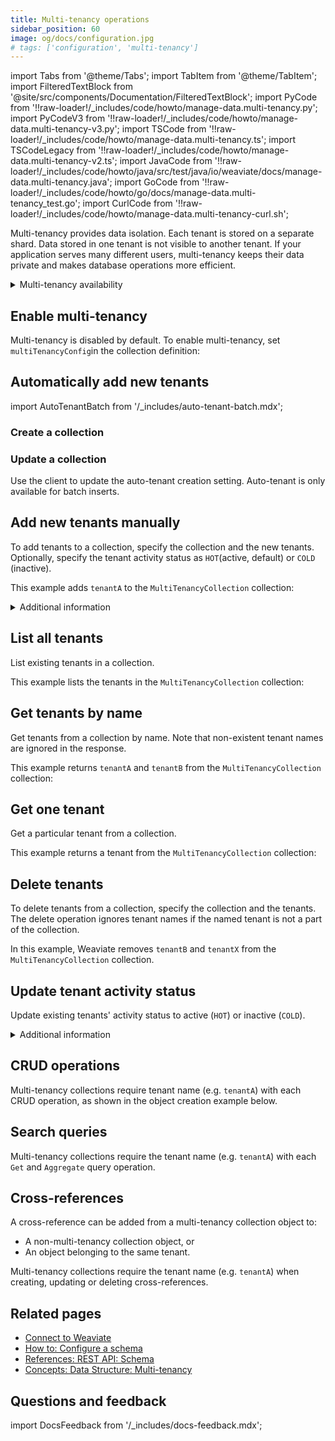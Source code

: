 ```yaml
---
title: Multi-tenancy operations
sidebar_position: 60
image: og/docs/configuration.jpg
# tags: ['configuration', 'multi-tenancy']
---
```


import Tabs from '@theme/Tabs';
import TabItem from '@theme/TabItem';
import FilteredTextBlock from '@site/src/components/Documentation/FilteredTextBlock';
import PyCode from '!!raw-loader!/_includes/code/howto/manage-data.multi-tenancy.py';
import PyCodeV3 from '!!raw-loader!/_includes/code/howto/manage-data.multi-tenancy-v3.py';
import TSCode from '!!raw-loader!/_includes/code/howto/manage-data.multi-tenancy.ts';
import TSCodeLegacy from '!!raw-loader!/_includes/code/howto/manage-data.multi-tenancy-v2.ts';
import JavaCode from '!!raw-loader!/_includes/code/howto/java/src/test/java/io/weaviate/docs/manage-data.multi-tenancy.java';
import GoCode from '!!raw-loader!/_includes/code/howto/go/docs/manage-data.multi-tenancy_test.go';
import CurlCode from '!!raw-loader!/_includes/code/howto/manage-data.multi-tenancy-curl.sh';

Multi-tenancy provides data isolation. Each tenant is stored on a separate shard. Data stored in one tenant is not visible to another tenant. If your application serves many different users, multi-tenancy keeps their data private and makes database operations more efficient.

<details>
  <summary>
    Multi-tenancy availability
  </summary>

- Multi-tenancy added in `v1.20`
- (Experimental) Tenant activity status setting added in `v1.21`

</details>

## Enable multi-tenancy

Multi-tenancy is disabled by default. To enable multi-tenancy, set `multiTenancyConfig`in the collection definition:

<Tabs groupId="languages">
  <TabItem value="py4" label="Python Client v4">
    <FilteredTextBlock
      text={PyCode}
      startMarker="# START EnableMultiTenancy"
      endMarker="# END EnableMultiTenancy"
      language="py"
    />
  </TabItem>

  <TabItem value="py3" label="Python Client v3">
    <FilteredTextBlock
      text={PyCodeV3}
      startMarker="# START EnableMultiTenancy"
      endMarker="# END EnableMultiTenancy"
      language="py"
    />
  </TabItem>

  <TabItem value="js" label="JS/TS Client v3">
    <FilteredTextBlock
      text={TSCode}
      startMarker="// START EnableMultiTenancy"
      endMarker="// END EnableMultiTenancy"
      language="ts"
    />
  </TabItem>

  <TabItem value="js2" label="JS/TS Client v2">
    <FilteredTextBlock
      text={TSCodeLegacy}
      startMarker="// START EnableMultiTenancy"
      endMarker="// END EnableMultiTenancy"
      language="ts"
    />
  </TabItem>

  <TabItem value="java" label="Java">
    <FilteredTextBlock
      text={JavaCode}
      startMarker="// START EnableMultiTenancy"
      endMarker="// END EnableMultiTenancy"
      language="java"
    />
  </TabItem>

  <TabItem value="go" label="Go">
    <FilteredTextBlock
      text={GoCode}
      startMarker="// START EnableMultiTenancy"
      endMarker="// END EnableMultiTenancy"
      language="go"
    />
  </TabItem>
</Tabs>

## Automatically add new tenants

import AutoTenantBatch from '/_includes/auto-tenant-batch.mdx';

<AutoTenantBatch/>

### Create a collection

<Tabs groupId="languages">
  <TabItem value="py4" label="Python (v4)">
    <FilteredTextBlock
      text={PyCode}
      startMarker="# START EnableAutoMT"
      endMarker="# END EnableAutoMT"
      language="py"
    />
  </TabItem>
  <TabItem value="cURL" label="cURL">
    <FilteredTextBlock
      text={CurlCode}
      startMarker="# START CreateWithAMT"
      endMarker="# END CreateWithAMT"
      language="py"
    />
  </TabItem>
</Tabs>

### Update a collection

Use the client to update the auto-tenant creation setting. Auto-tenant is only available for batch inserts.

<Tabs groupId="languages">
  <TabItem value="py4" label="Python (v4)">
    <FilteredTextBlock
      text={PyCode}
      startMarker="# START UpdateAutoMT"
      endMarker="# END UpdateAutoMT"
      language="py"
    />
  </TabItem>
</Tabs>

## Add new tenants manually

To add tenants to a collection, specify the collection and the new tenants. Optionally, specify the tenant activity status as `HOT`(active, default) or `COLD` (inactive).

This example adds `tenantA` to the `MultiTenancyCollection` collection:

<details>
  <summary>
    Additional information
  </summary>

import TenantNameFormat from '/_includes/tenant-names.mdx';

Tenant status is available from Weaviate `1.21` onwards.
<br/>

<TenantNameFormat/>

</details>

<Tabs groupId="languages">
  <TabItem value="py4" label="Python Client v4">
    <FilteredTextBlock
      text={PyCode}
      startMarker="# START AddTenantsToClass"
      endMarker="# END AddTenantsToClass"
      language="py"
    />
  </TabItem>

  <TabItem value="py3" label="Python Client v3">
    <FilteredTextBlock
      text={PyCodeV3}
      startMarker="# START AddTenantsToClass"
      endMarker="# END AddTenantsToClass"
      language="py"
    />
  </TabItem>

  <TabItem value="js" label="JS/TS Client v3">
    <FilteredTextBlock
      text={TSCode}
      startMarker="// START AddTenantsToClass"
      endMarker="// END AddTenantsToClass"
      language="ts"
    />
  </TabItem>

  <TabItem value="js2" label="JS/TS Client v2">
    <FilteredTextBlock
      text={TSCodeLegacy}
      startMarker="// START AddTenantsToClass"
      endMarker="// END AddTenantsToClass"
      language="ts"
    />
  </TabItem>

  <TabItem value="java" label="Java">
    <FilteredTextBlock
      text={JavaCode}
      startMarker="// START AddTenantsToClass"
      endMarker="// END AddTenantsToClass"
      language="java"
    />
  </TabItem>

  <TabItem value="go" label="Go">
    <FilteredTextBlock
      text={GoCode}
      startMarker="// START AddTenantsToClass"
      endMarker="// END AddTenantsToClass"
      language="go"
    />
  </TabItem>
</Tabs>

## List all tenants

List existing tenants in a collection.

This example lists the tenants in the `MultiTenancyCollection` collection:

<Tabs groupId="languages">
  <TabItem value="py4" label="Python Client v4">
    <FilteredTextBlock
      text={PyCode}
      startMarker="# START ListTenants"
      endMarker="# END ListTenants"
      language="py"
    />
  </TabItem>

  <TabItem value="py3" label="Python Client v3">
    <FilteredTextBlock
      text={PyCodeV3}
      startMarker="# START ListTenants"
      endMarker="# END ListTenants"
      language="py"
    />
  </TabItem>

  <TabItem value="js" label="JS/TS Client v3">
    <FilteredTextBlock
      text={TSCode}
      startMarker="// START ListTenants"
      endMarker="// END ListTenants"
      language="ts"
    />
  </TabItem>

  <TabItem value="js2" label="JS/TS Client v2">
    <FilteredTextBlock
      text={TSCodeLegacy}
      startMarker="// START ListTenants"
      endMarker="// END ListTenants"
      language="ts"
    />
  </TabItem>

  <TabItem value="java" label="Java">
    <FilteredTextBlock
      text={JavaCode}
      startMarker="// START ListTenants"
      endMarker="// END ListTenants"
      language="java"
    />
  </TabItem>

  <TabItem value="go" label="Go">
    <FilteredTextBlock
      text={GoCode}
      startMarker="// START ListTenants"
      endMarker="// END ListTenants"
      language="go"
    />
  </TabItem>
</Tabs>

## Get tenants by name

Get tenants from a collection by name. Note that non-existent tenant names are ignored in the response.

This example returns `tenantA` and `tenantB` from the `MultiTenancyCollection` collection:

<Tabs groupId="languages">
  <TabItem value="py4" label="Python (v4)">
    <FilteredTextBlock
      text={PyCode}
      startMarker="# START GetTenantsByName"
      endMarker="# END GetTenantsByName"
      language="py"
    />
  </TabItem>

  <TabItem value="js" label="JS/TS v3">
    <FilteredTextBlock
      text={TSCode}
      startMarker="// START GetOneTenant"
      endMarker="// END GetOneTenant"
      language="ts"
    />
  </TabItem>

</Tabs>

## Get one tenant

Get a particular tenant from a collection.

This example returns a tenant from the `MultiTenancyCollection` collection:

<Tabs groupId="languages">
  <TabItem value="py4" label="Python (v4)">
    <FilteredTextBlock
      text={PyCode}
      startMarker="# START GetOneTenant"
      endMarker="# END GetOneTenant"
      language="py"
    />
  </TabItem>

  <TabItem value="js" label="JS/TS v3">
    <FilteredTextBlock
      text={TSCode}
      startMarker="// START GetOneTenant"
      endMarker="// END GetOneTenant"
      language="ts"
    />
  </TabItem>

</Tabs>


## Delete tenants

To delete tenants from a collection, specify the collection and the tenants. The delete operation ignores tenant names if the named tenant is not a part of the collection.

In this example, Weaviate removes `tenantB` and `tenantX` from the `MultiTenancyCollection` collection.

<Tabs groupId="languages">
  <TabItem value="py4" label="Python Client v4">
    <FilteredTextBlock
      text={PyCode}
      startMarker="# START RemoveTenants"
      endMarker="# END RemoveTenants"
      language="py"
    />
  </TabItem>

  <TabItem value="py3" label="Python Client v3">
    <FilteredTextBlock
      text={PyCodeV3}
      startMarker="# START RemoveTenants"
      endMarker="# END RemoveTenants"
      language="py"
    />
  </TabItem>

  <TabItem value="js" label="JS/TS Client v3">
    <FilteredTextBlock
      text={TSCode}
      startMarker="// START RemoveTenants"
      endMarker="// END RemoveTenants"
      language="ts"
    />
  </TabItem>

  <TabItem value="js2" label="JS/TS Client v2">
    <FilteredTextBlock
      text={TSCodeLegacy}
      startMarker="// START RemoveTenants"
      endMarker="// END RemoveTenants"
      language="ts"
    />
  </TabItem>

  <TabItem value="java" label="Java">
    <FilteredTextBlock
      text={JavaCode}
      startMarker="// START RemoveTenants"
      endMarker="// END RemoveTenants"
      language="java"
    />
  </TabItem>

  <TabItem value="go" label="Go">
    <FilteredTextBlock
      text={GoCode}
      startMarker="// START RemoveTenants"
      endMarker="// END RemoveTenants"
      language="go"
    />
  </TabItem>
</Tabs>

## Update tenant activity status

Update existing tenants' activity status to active (`HOT`) or inactive (`COLD`).

<Tabs groupId="languages">
  <TabItem value="py4" label="Python Client v4">
    <FilteredTextBlock
      text={PyCode}
      startMarker="# START UpdateTenants"
      endMarker="# END UpdateTenants"
      language="py"
    />
  </TabItem>
</Tabs>

<details>
  <summary>
    Additional information
  </summary>

- This feature was added in `v1.21`
- Other client code examples coming soon
- For now, please send a [PUT request through the REST API endpoint](/developers/weaviate/api/rest#tag/schema) to update the tenant activity status.

</details>

## CRUD operations

Multi-tenancy collections require tenant name (e.g. `tenantA`) with each CRUD operation, as shown in the object creation example below.

<Tabs groupId="languages">
  <TabItem value="py4" label="Python Client v4">
    <FilteredTextBlock
      text={PyCode}
      startMarker="# START CreateMtObject"
      endMarker="# END CreateMtObject"
      language="py"
    />
  </TabItem>

  <TabItem value="py3" label="Python Client v3">
    <FilteredTextBlock
      text={PyCodeV3}
      startMarker="# START CreateMtObject"
      endMarker="# END CreateMtObject"
      language="py"
    />
  </TabItem>

  <TabItem value="js" label="JS/TS Client v3">
    <FilteredTextBlock
      text={TSCode}
      startMarker="// START CreateMtObject"
      endMarker="// END CreateMtObject"
      language="ts"
    />
  </TabItem>

  <TabItem value="js2" label="JS/TS Client v2">
    <FilteredTextBlock
      text={TSCodeLegacy}
      startMarker="// START CreateMtObject"
      endMarker="// END CreateMtObject"
      language="ts"
    />
  </TabItem>

  <TabItem value="java" label="Java">
    <FilteredTextBlock
      text={JavaCode}
      startMarker="// START CreateMtObject"
      endMarker="// END CreateMtObject"
      language="java"
    />
  </TabItem>

  <TabItem value="go" label="Go">
    <FilteredTextBlock
      text={GoCode}
      startMarker="// START CreateMtObject"
      endMarker="// END CreateMtObject"
      language="go"
    />
  </TabItem>
</Tabs>

## Search queries

Multi-tenancy collections require the tenant name (e.g. `tenantA`) with each `Get` and `Aggregate` query operation.

<Tabs groupId="languages">
  <TabItem value="py4" label="Python Client v4">
    <FilteredTextBlock
      text={PyCode}
      startMarker="# START Search"
      endMarker="# END Search"
      language="py"
    />
  </TabItem>

  <TabItem value="py3" label="Python Client v3">
    <FilteredTextBlock
      text={PyCodeV3}
      startMarker="# START Search"
      endMarker="# END Search"
      language="py"
    />
  </TabItem>

  <TabItem value="js" label="JS/TS Client v3">
    <FilteredTextBlock
      text={TSCode}
      startMarker="// START Search"
      endMarker="// END Search"
      language="ts"
    />
  </TabItem>

  <TabItem value="js2" label="JS/TS Client v2">
    <FilteredTextBlock
      text={TSCodeLegacy}
      startMarker="// START Search"
      endMarker="// END Search"
      language="ts"
    />
  </TabItem>

  <TabItem value="java" label="Java">
    <FilteredTextBlock
      text={JavaCode}
      startMarker="// START Search"
      endMarker="// END Search"
      language="java"
    />
  </TabItem>

  <TabItem value="go" label="Go">
    <FilteredTextBlock
      text={GoCode}
      startMarker="// START Search"
      endMarker="// END Search"
      language="go"
    />
  </TabItem>
</Tabs>

## Cross-references

A cross-reference can be added from a multi-tenancy collection object to:
- A non-multi-tenancy collection object, or
- An object belonging to the same tenant.

Multi-tenancy collections require the tenant name (e.g. `tenantA`) when creating, updating or deleting cross-references.

<Tabs groupId="languages">
  <TabItem value="py4" label="Python Client v4">
    <FilteredTextBlock
      text={PyCode}
      startMarker="# START AddCrossRef"
      endMarker="# END AddCrossRef"
      language="py"
    />
  </TabItem>

  <TabItem value="py3" label="Python Client v3">
    <FilteredTextBlock
      text={PyCodeV3}
      startMarker="# START AddCrossRef"
      endMarker="# END AddCrossRef"
      language="py"
    />
  </TabItem>

  <TabItem value="js" label="JS/TS Client v3">
    <FilteredTextBlock
      text={TSCode}
      startMarker="// START AddCrossRef"
      endMarker="// END AddCrossRef"
      language="ts"
    />
  </TabItem>

 <TabItem value="js2" label="JS/TS Client v2">
    <FilteredTextBlock
      text={TSCodeLegacy}
      startMarker="// START AddCrossRef"
      endMarker="// END AddCrossRef"
      language="ts"
    />
  </TabItem>

  <TabItem value="java" label="Java">
    <FilteredTextBlock
      text={JavaCode}
      startMarker="// START AddCrossRef"
      endMarker="// END AddCrossRef"
      language="java"
    />
  </TabItem>

  <TabItem value="go" label="Go">
    <FilteredTextBlock
      text={GoCode}
      startMarker="// START AddCrossRef"
      endMarker="// END AddCrossRef"
      language="go"
    />
  </TabItem>
</Tabs>

## Related pages

- [Connect to Weaviate](/developers/weaviate/starter-guides/connect.mdx)
- [How to: Configure a schema](../manage-data/collections.mdx)
- [References: REST API: Schema](/developers/weaviate/api/rest#tag/schema)
- [Concepts: Data Structure: Multi-tenancy](../concepts/data.md#multi-tenancy)

## Questions and feedback

import DocsFeedback from '/_includes/docs-feedback.mdx';

<DocsFeedback/>
